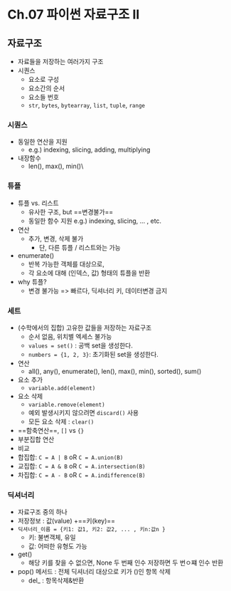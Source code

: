# Ch.07 파이썬 자료구조 II
## 자료구조
- 자료들을 저장하는 여러가지 구조
- 시퀀스
	- 요소로 구성
	- 요소간의 순서
	- 요소들 번호
	- `str`, `bytes`, `bytearray`, `list`, `tuple`, `range`
### 시퀀스
- 동일한 연산을 지원
	- e.g.) indexing, slicing, adding, multiplying
- 내장함수
	- len(), max(), min()\
### 튜플 
- 튜플 vs. 리스트
	- 유사한 구조, but ==변경불가==
	- 동일한 함수 지원 e.g.) indexing, slicing, ... , etc.
- 연산
	- 추가, 변경, 삭제 불가
		- 단, 다른 튜플 / 리스트와는 가능
- enumerate()
	- 반복 가능한 객체를 대상으로,
	- 각 요소에 대해 (인덱스, 값) 형태의 튜플을 반환
- why 튜플?
	- 변경 불가능 => 빠르다, 딕셔너리 키, 데이터변경 금지
### 세트
- (수학에서의 집합) 고유한 값들을 저장하는 자료구조
	- 순서 없음, 위치별 엑세스 불가능
	- `values = set()` : 공백 set을 생성한다.
	- `numbers = {1, 2, 3}`: 초기화된 set을 생성한다.
- 연산
	- all(), any(), enumerate(), len(), max(), min(), sorted(), sum()
- 요소 추가
	- `variable.add(element)`
- 요소 삭제
	- `variable.remove(element)`
	- 예외 발생시키지 않으려면 `discard()` 사용
	- 모든 요소 삭제 : `clear()`
- ==함축연산==, `[]` vs `{}`
- 부분집합 연산
- 비교
- 합집합: `C = A | B` oR `C = A.union(B)`
- 교집합: `C = A & B` oR `C = A.intersection(B)`
- 차집합: `C = A - B` oR `C = A.indifference(B)`
### 딕셔너리
- 자료구조 중의 하나
- 저장정보 : 값(value) +==키(key)==
- `딕셔너리_이름 = {키1: 값1, 키2: 값2, ... , 키n:값n }`
	- 키: 불변객체, 유일 
	- 값: 어떠한 유형도 가능 
- get()
	- 해당 키를 찾을 수 없으면, None 두 번째 인수 저장하면 두 번ㅇ쨰 인수 반환
- pop() 메서드 : 전체 딕셔너리 대상으로 키가  ()인 항목 삭제
	- del_ : 항목삭제&반환